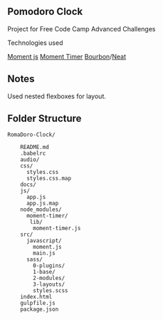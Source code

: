 ## Pomodoro Clock ##
Project for Free Code Camp Advanced Challenges

Technologies used

[Moment js](https://momentjs.com/) [Moment Timer](github.com/SeverinDK/moment-timer) 
[Bourbon](http://bourbon.io/)/[Neat](http://neat.bourbon.io/) 

## Notes

Used nested flexboxes for layout. 

## Folder Structure

```
RomaDoro-Clock/

    README.md
    .babelrc
    audio/
    css/
      styles.css
      styles.css.map
    docs/
    js/
      app.js
      app.js.map
    node_modules/
      moment-timer/
       lib/
        moment-timer.js
    src/
      javascript/
        moment.js
        main.js
      sass/
        0-plugins/
        1-base/
        2-modules/
        3-layouts/
        styles.scss       
    index.html
    gulpfile.js
    package.json
  
```
